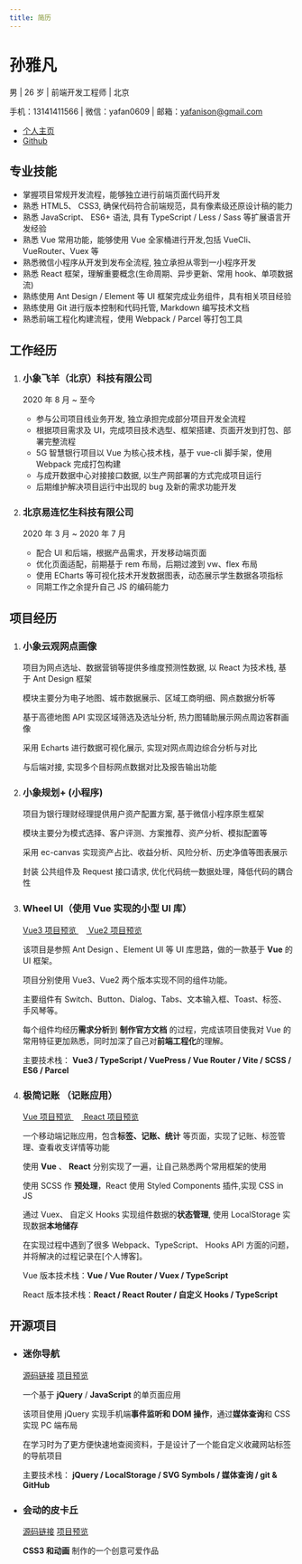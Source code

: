 ```yaml
---
title: 简历
---
```


# 孙雅凡

男 | 26 岁 | 前端开发工程师 | 北京

手机：13141411566 | 微信：yafan0609 | 邮箱：yafanison@gmail.com

- [个人主页](https://yafanisonya.github.io/blog/)
- [Github](https://github.com/yafanisonya)

## 专业技能

- 掌握项目常规开发流程，能够独立进行前端页面代码开发
- 熟悉 HTML5、 CSS3, 确保代码符合前端规范，具有像素级还原设计稿的能力
- 熟悉 JavaScript、 ES6+ 语法, 具有 TypeScript / Less / Sass 等扩展语言开发经验
- 熟悉 Vue 常用功能，能够使用 Vue 全家桶进行开发,包括 VueCli、VueRouter、Vuex 等
- 熟悉微信小程序从开发到发布全流程, 独立承担从零到一小程序开发
- 熟悉 React 框架，理解重要概念(生命周期、异步更新、常用 hook、单项数据流)
- 熟练使用 Ant Design / Element 等 UI 框架完成业务组件，具有相关项目经验
- 熟练使用 Git 进行版本控制和代码托管, Markdown 编写技术文档
- 熟悉前端工程化构建流程，使用 Webpack / Parcel 等打包工具

## 工作经历

1.  ### 小象飞羊（北京）科技有限公司

    2020 年 8 月 ~ 至今

    - 参与公司项目线业务开发, 独立承担完成部分项目开发全流程
    - 根据项目需求及 UI，完成项目技术选型、框架搭建、页面开发到打包、部署完整流程
    - 5G 智慧银行项目以 Vue 为核心技术栈，基于 vue-cli 脚手架，使用 Webpack 完成打包构建
    - 与成开数据中心对接接口数据, 以生产网部署的方式完成项目运行
    - 后期维护解决项目运行中出现的 bug 及新的需求功能开发

2.  ### 北京易连忆生科技有限公司

    2020 年 3 月 ~ 2020 年 7 月

    - 配合 UI 和后端，根据产品需求，开发移动端页面
    - 优化页面适配，前期基于 rem 布局，后期过渡到 vw、flex 布局
    - 使用 ECharts 等可视化技术开发数据图表，动态展示学生数据各项指标
    - 同期工作之余提升自己 JS 的编码能力

## 项目经历

1.  ### 小象云观网点画像

    项目为网点选址、数据营销等提供多维度预测性数据, 以 React 为技术栈, 基于 Ant Design 框架

    模块主要分为电子地图、城市数据展示、区域工商明细、网点数据分析等

    基于高德地图 API 实现区域筛选及选址分析, 热力图辅助展示网点周边客群画像

    采用 Echarts 进行数据可视化展示, 实现对网点周边综合分析与对比

    与后端对接, 实现多个目标网点数据对比及报告输出功能

2.  ### 小象规划+ (小程序)

    项目为银行理财经理提供用户资产配置方案, 基于微信小程序原生框架

    模块主要分为模式选择、客户评测、方案推荐、资产分析、模拟配置等

    采用 ec-canvas 实现资产占比、收益分析、风险分析、历史净值等图表展示

    封装 公共组件及 Request 接口请求, 优化代码统一数据处理，降低代码的耦合性

3.  ### Wheel UI（使用 Vue 实现的小型 UI 库）

    [Vue3 项目预览 ](https://yafanisonya.github.io/wheelv3-website/) 　[ Vue2 项目预览](https://yafanisonya.github.io/wheel/)

    <!-- [ Vue3 源码 ](https://github.com/yafanisonya/wheelv3) 　[ Vue2 源码 ](https://github.com/yafanisonya/wheel) -->

    该项目是参照 Ant Design 、Element UI 等 UI 库思路，做的一款基于 **Vue** 的 UI 框架。

    项目分别使用 Vue3、Vue2 两个版本实现不同的组件功能。

    主要组件有 Switch、Button、Dialog、Tabs、文本输入框、Toast、标签、手风琴等。

    每个组件均经历**需求分析**到 **制作官方文档** 的过程，完成该项目使我对 Vue 的常用特征更加熟悉，同时加深了自己对**前端工程化**的理解。

    主要技术栈： **Vue3 / TypeScript / VuePress / Vue Router / Vite / SCSS / ES6 / Parcel**

4.  ### 极简记账 （记账应用）

    [ Vue 项目预览 ](https://yafanisonya.github.io/ledger-website/) 　[ React 项目预览 ](https://yafanisonya.github.io/react_morney_website/)

    <!-- [ Vue 源码 ](https://github.com/yafanisonya/ledger)　 　[ React 源码](https://github.com/yafanisonya/react_morney) -->

    一个移动端记账应用，包含**标签、记账、统计** 等页面，实现了记账、标签管理、查看收支详情等功能

    使用 **Vue** 、 **React** 分别实现了一遍，让自己熟悉两个常用框架的使用

    使用 SCSS 作 **预处理**，React 使用 Styled Components 插件,实现 CSS in JS

    通过 Vuex、 自定义 Hooks 实现组件数据的**状态管理**, 使用 LocalStorage 实现数据**本地储存**

    在实现过程中遇到了很多 Webpack、TypeScript、 Hooks API 方面的问题，并将解决的过程记录在[个人博客]。

    Vue 版本技术栈：**Vue / Vue Router / Vuex / TypeScript**

    React 版本技术栈：**React / React Router / 自定义 Hooks / TypeScript**

## 开源项目

- ### 迷你导航

  [源码链接](https://github.com/yafanisonya/nav) [项目预览](http://fanison.xyz/nav/)

  一个基于 **jQuery** / **JavaScript** 的单页面应用

  该项目使用 jQuery 实现手机端**事件监听和 DOM 操作**，通过**媒体查询**和 CSS 实现 PC 端布局

  在学习时为了更方便快速地查阅资料，于是设计了一个能自定义收藏网站标签的导航项目

  主要技术栈： **jQuery / LocalStorage / SVG Symbols / 媒体查询 / git &amp; GitHub**

- ### 会动的皮卡丘

  [源码链接](https://github.com/yafanisonya/pikachu) [项目预览](http://fanison.xyz/pikachu/src/test.html)

  **CSS3 和动画** 制作的一个创意可爱作品

<!-- - ### 简易画板

  [源码链接](https://github.com/yafanisonya/canvas-demo) [项目预览](http://fanison.xyz/canvas-demo/)

  我在学习 **Canvas** 时做的一个小作品 -->

